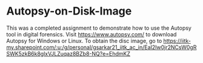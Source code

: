 # Autopsy-on-Disk-Image
This was a completed assignment to demonstrate how to use the Autopsy tool in digital forensics. Visit https://www.autopsy.com/ to download Autopsy for Windows or Linux. To obtain the disc image, go to https://iitk-my.sharepoint.com/:u:/g/personal/gsarkar21_iitk_ac_in/EaI2Iw0jr2NCsW0gRSWK5zkB6k8glxVJLZuqaz8BZb8-NQ?e=EhdmKZ

